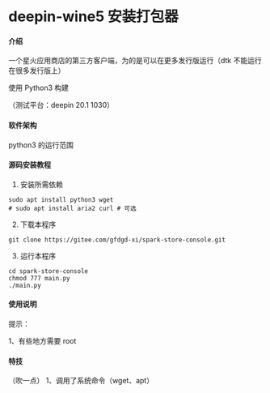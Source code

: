 # deepin-wine5 安装打包器

#### 介绍
一个星火应用商店的第三方客户端，为的是可以在更多发行版运行（dtk 不能运行在很多发行版上）

使用 Python3 构建

（测试平台：deepin 20.1 1030）

#### 软件架构
python3 的运行范围


#### 源码安装教程

1.  安装所需依赖

```
sudo apt install python3 wget
# sudo apt install aria2 curl # 可选 
```

2.  下载本程序

```
git clone https://gitee.com/gfdgd-xi/spark-store-console.git
```

3.  运行本程序

```
cd spark-store-console
chmod 777 main.py
./main.py
```


#### 使用说明

提示：

1、有些地方需要 root


#### 特技

（吹一点）
1、调用了系统命令（wget、apt）
